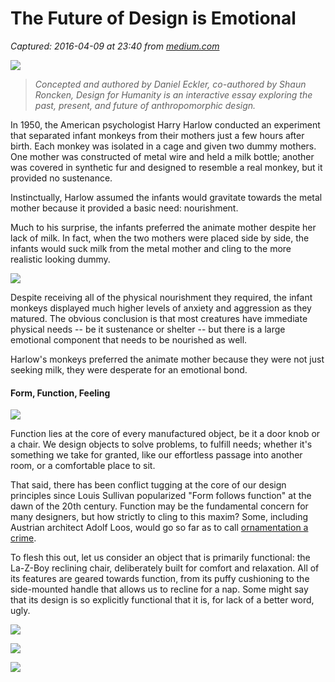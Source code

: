 # The Future of Design is Emotional

_Captured: 2016-04-09 at 23:40 from [medium.com](https://medium.com/swlh/the-future-of-design-is-emotional-5789ccde17aa#.b1uei78cz)_

![](https://cdn-images-1.medium.com/max/800/1*k8FGDETFUCVTB4Bf5TluYQ.png)

> _Concepted and authored by Daniel Eckler, co-authored by Shaun Roncken, Design for Humanity is an interactive essay exploring the past, present, and future of anthropomorphic design._

In 1950, the American psychologist Harry Harlow conducted an experiment that separated infant monkeys from their mothers just a few hours after birth. Each monkey was isolated in a cage and given two dummy mothers. One mother was constructed of metal wire and held a milk bottle; another was covered in synthetic fur and designed to resemble a real monkey, but it provided no sustenance.

Instinctually, Harlow assumed the infants would gravitate towards the metal mother because it provided a basic need: nourishment.

Much to his surprise, the infants preferred the animate mother despite her lack of milk. In fact, when the two mothers were placed side by side, the infants would suck milk from the metal mother and cling to the more realistic looking dummy.

![](https://cdn-images-1.medium.com/max/800/1*kjQqRi_5Zj1EabA8-eD7Cw.jpeg)

Despite receiving all of the physical nourishment they required, the infant monkeys displayed much higher levels of anxiety and aggression as they matured. The obvious conclusion is that most creatures have immediate physical needs -- be it sustenance or shelter -- but there is a large emotional component that needs to be nourished as well.

Harlow's monkeys preferred the animate mother because they were not just seeking milk, they were desperate for an emotional bond.

#### Form, Function, Feeling

![](https://cdn-images-1.medium.com/max/800/1*IGs-YP26V8THEEmeIO9roQ.jpeg)

Function lies at the core of every manufactured object, be it a door knob or a chair. We design objects to solve problems, to fulfill needs; whether it's something we take for granted, like our effortless passage into another room, or a comfortable place to sit.

That said, there has been conflict tugging at the core of our design principles since Louis Sullivan popularized "Form follows function" at the dawn of the 20th century. Function may be the fundamental concern for many designers, but how strictly to cling to this maxim? Some, including Austrian architect Adolf Loos, would go so far as to call [ornamentation a crime](https://en.wikipedia.org/wiki/Ornament_and_Crime).

To flesh this out, let us consider an object that is primarily functional: the La-Z-Boy reclining chair, deliberately built for comfort and relaxation. All of its features are geared towards function, from its puffy cushioning to the side-mounted handle that allows us to recline for a nap. Some might say that its design is so explicitly functional that it is, for lack of a better word, ugly.

![](https://cdn-images-1.medium.com/max/1200/1*jiD09h06ZMXyEUqfFkiEPQ.jpeg)

![](https://cdn-images-1.medium.com/max/800/1*b5SPdwEHrHxmw3DeJhibLg.jpeg)

![](https://cdn-images-1.medium.com/max/600/1*KFIYNNc6Uz0CnojkmISIiw.png)
